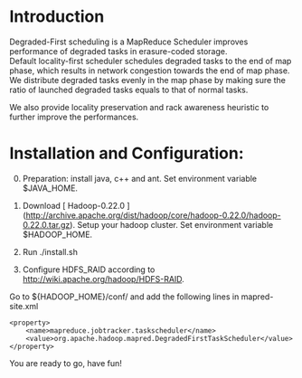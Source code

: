 Introduction
====
Degraded-First scheduling is a MapReduce Scheduler improves 
performance of degraded tasks in erasure-coded storage.  
Default locality-first scheduler schedules degraded tasks to 
the end of map phase, which results in network congestion 
towards the end of map phase.  We distribute degraded tasks 
evenly in the map phase by making sure the ratio of launched 
degraded tasks equals to that of normal tasks. 

We also provide locality preservation and rack awareness 
heuristic to further improve the performances.

Installation and Configuration:
====

0. Preparation: install java, c++ and ant. Set environment 
variable $JAVA_HOME.

1. Download [ Hadoop-0.22.0 ] (http://archive.apache.org/dist/hadoop/core/hadoop-0.22.0/hadoop-0.22.0.tar.gz). 
Setup your hadoop cluster. Set environment variable $HADOOP_HOME.

2. Run ./install.sh

3. Configure HDFS_RAID according to 
http://wiki.apache.org/hadoop/HDFS-RAID. 

Go to ${HADOOP_HOME}/conf/ and add the following lines in 
mapred-site.xml

```
<property> 
    <name>mapreduce.jobtracker.taskscheduler</name> 
    <value>org.apache.hadoop.mapred.DegradedFirstTaskScheduler</value> 
</property>
```

You are ready to go, have fun!

